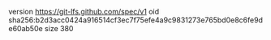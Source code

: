 version https://git-lfs.github.com/spec/v1
oid sha256:b2d3acc0424a916514cf3ec7f75efe4a9c9831273e765bd0e8c6fe9de60ab50e
size 380
